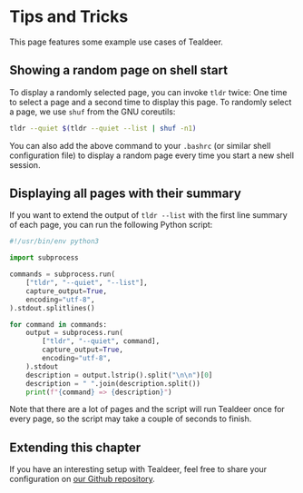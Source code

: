 # Tips and Tricks

This page features some example use cases of Tealdeer.

## Showing a random page on shell start

To display a randomly selected page, you can invoke `tldr` twice: One time to
select a page and a second time to display this page. To randomly select a page,
we use `shuf` from the GNU coreutils:

```bash
tldr --quiet $(tldr --quiet --list | shuf -n1)
```

You can also add the above command to your `.bashrc` (or similar shell
configuration file) to display a random page every time you start a new shell
session.

## Displaying all pages with their summary

If you want to extend the output of `tldr --list` with the first line summary of
each page, you can run the following Python script:

```python
#!/usr/bin/env python3

import subprocess

commands = subprocess.run(
    ["tldr", "--quiet", "--list"],
    capture_output=True,
    encoding="utf-8",
).stdout.splitlines()

for command in commands:
    output = subprocess.run(
        ["tldr", "--quiet", command],
        capture_output=True,
        encoding="utf-8",
    ).stdout
    description = output.lstrip().split("\n\n")[0]
    description = " ".join(description.split())
    print(f"{command} => {description}")
```

Note that there are a lot of pages and the script will run Tealdeer once for
every page, so the script may take a couple of seconds to finish.

## Extending this chapter

If you have an interesting setup with Tealdeer, feel free to share your
configuration on [our Github repository](https://github.com/dbrgn/tealdeer).
